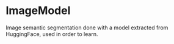 # ImageModel
Image semantic segmentation done with a model extracted from HuggingFace, used in order to learn.
